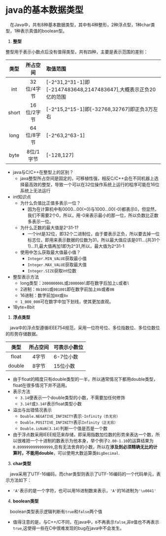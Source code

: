 # java的基本数据类型

&emsp;在Java中，共有8种基本数据类型，其中有4种整形，2种浮点型，1种char类型，1种表示真值的boolean型。

1. **整型**

整型用于表示小数点后没有值得类型，共有四种，主要是表示范围的差别：

|类型|所占空间|取值范围|
|:-:|:-:|:--|
|int|32位/4字节|[-2^31,2^31-1]即[-2147483648,2147483647],大概表示正负20亿的范围|
|short|16位/2字节|[-2^15,2^15-1]即[-32768,32767]即正负3万左右|
|long|64位/8字节|[-2^63,2^63-1]|
|byte|8位/1字节|[-128,127]|

- java与C/C++在整型上的区别？
  - java整型所占空间是固定的，可移植性强，相反C/C++会在不同机器上选择最高效的整型，导致一个可以在32位操作系统上运行的程序可能在16位系统上无法运行
- int知识点
  - 为什么负值比正值多表示一位？
    - 因为在计算机中有0000...00(+0)与1000...00(-0)都表示0，但显然，我们不需要2个0，所以，用-0来表示最小的那一位，所以负数比正数多表示一位。
  - 为什么正数的最大值是2^31-1?
    - 一个int是32位，即32个二进制位，由于要表示正负，所以要去掉一位标志位，即用来表示数据的位数为31，所以最大值应该是011...(共31个1)...11,最大值再加1即为2^31,所以，最大值为2^31-1
  - 使用中怎么获取最大值最小值？
    - `Integer.MIN_VALUE`获取最小值
    - `Integer.MAX_VALUE`获取最大值
    - `Integer.SIZE`获取int位数
- 整型表示方法
  - long类型：`200000000L`或`2000000l`即在数字后加上`L`或者`l`
  - 2进制：`0b1001`或`0B1001`即在数字前加上`0b`或者`0B`
  - 16进制：数字前加`0X`或`0x`
  - `1_000_000`可在数字中加下划线，使其更加直观。
- 1Byte=8bit

1. **浮点类型**

&emsp;java中的浮点型遵循IEEE754规范，采用一位符号位、多位指数位、多位位数位的形势存储数据。

|类型|所占空间|可表示小数位|
|:-:|:-:|:--|
|float|4字节|6-7位小数|
|double|8字节|15位小数|

- 由于float的精度只有double类型的一半，所以通常情况下都用double类型，float在很多情况下并不适用。
- 表示方法
  - `3.14`便表示一个double类型的小数，不需要加任何修饰
  - `3.14f`或`3.14F`表示float类型小数
- 溢出与出错情况表示
  - `Double.NEGATIVE_INFINITY`表示`-Infinity（负无穷）`
  - `Double.POSITIVE_INFINITY`表示`Infinity（正无穷）`
  - `Double.isNaN(3.14)`判断一个值是否是一个数
- 由于浮点数采用IEEE规范来存储，即采用指数加位数的形势来表达一个数，所以很难把一个十进制的数表示为他本身，举个例子`2.00-1.10`的运算结果为`0.8999999999999999`,总有无法舍弃的小数，所以在**涉及到必须精确无比的计算时，不能用double**，可以使用大数运算类`BigDecimal`.

3. **char类型**

&emsp;java采用了UTF-16编码，而char类型则表示了UTF-16编码的一个代码单元，表示方法如下：
- `'A'`表示的是一个字符，也可以用16进制数来表示，`'A'`的16进制为`'\u0041'`

4. **boolean类型**

&emsp;boolean类型表示逻辑判断有`true`和`false`两个值
- 值得注意的是，与C++/C不同，在java中，`0`不再表示`false`,非`0`值也不再表示`true`,这使得一些在C中很难发现的bug在java中不会发生。



